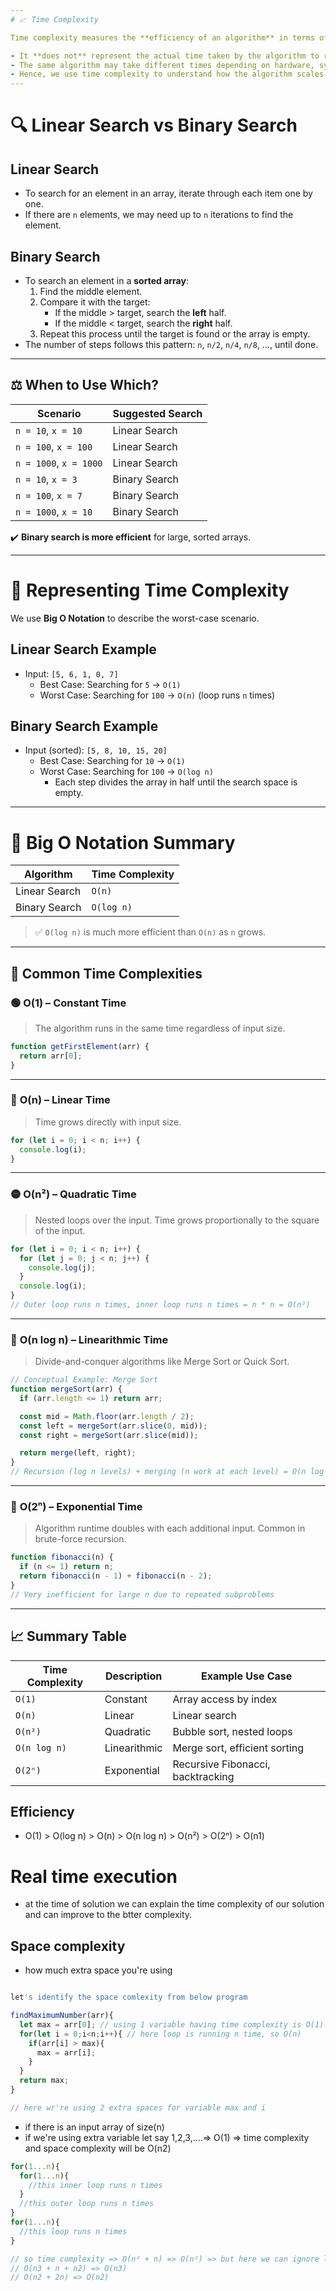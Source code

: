```yaml
---
# 📈 Time Complexity

Time complexity measures the **efficiency of an algorithm** in terms of how fast it runs as the size of input data increases.

- It **does not** represent the actual time taken by the algorithm to run.
- The same algorithm may take different times depending on hardware, system load, etc.
- Hence, we use time complexity to understand how the algorithm scales.
---
```


# 🔍 Linear Search vs Binary Search

## Linear Search

- To search for an element in an array, iterate through each item one by one.
- If there are `n` elements, we may need up to `n` iterations to find the element.

## Binary Search

- To search an element in a **sorted array**:
  1. Find the middle element.
  2. Compare it with the target:
     - If the middle > target, search the **left** half.
     - If the middle < target, search the **right** half.
  3. Repeat this process until the target is found or the array is empty.
- The number of steps follows this pattern: `n`, `n/2`, `n/4`, `n/8`, ..., until done.

---

## ⚖️ When to Use Which?

| Scenario               | Suggested Search |
| ---------------------- | ---------------- |
| `n = 10`, `x = 10`     | Linear Search    |
| `n = 100`, `x = 100`   | Linear Search    |
| `n = 1000`, `x = 1000` | Linear Search    |
| `n = 10`, `x = 3`      | Binary Search    |
| `n = 100`, `x = 7`     | Binary Search    |
| `n = 1000`, `x = 10`   | Binary Search    |

✔️ **Binary search is more efficient** for large, sorted arrays.

---

# 🧮 Representing Time Complexity

We use **Big O Notation** to describe the worst-case scenario.

## Linear Search Example

- Input: `[5, 6, 1, 0, 7]`
  - Best Case: Searching for `5` → `O(1)`
  - Worst Case: Searching for `100` → `O(n)` (loop runs `n` times)

## Binary Search Example

- Input (sorted): `[5, 8, 10, 15, 20]`
  - Best Case: Searching for `10` → `O(1)`
  - Worst Case: Searching for `100` → `O(log n)`
    - Each step divides the array in half until the search space is empty.

---

# 🧾 Big O Notation Summary

| Algorithm     | Time Complexity |
| ------------- | --------------- |
| Linear Search | `O(n)`          |
| Binary Search | `O(log n)`      |

> ✅ `O(log n)` is much more efficient than `O(n)` as `n` grows.

---

## 📌 Common Time Complexities

### 🟢 **O(1) – Constant Time**

> The algorithm runs in the same time regardless of input size.

```js
function getFirstElement(arr) {
  return arr[0];
}
```

---

### 🔵 **O(n) – Linear Time**

> Time grows directly with input size.

```js
for (let i = 0; i < n; i++) {
  console.log(i);
}
```

---

### 🟡 **O(n²) – Quadratic Time**

> Nested loops over the input. Time grows proportionally to the square of the input.

```js
for (let i = 0; i < n; i++) {
  for (let j = 0; j < n; j++) {
    console.log(j);
  }
  console.log(i);
}
// Outer loop runs n times, inner loop runs n times = n * n = O(n²)
```

---

### 🔷 **O(n log n) – Linearithmic Time**

> Divide-and-conquer algorithms like Merge Sort or Quick Sort.

```js
// Conceptual Example: Merge Sort
function mergeSort(arr) {
  if (arr.length <= 1) return arr;

  const mid = Math.floor(arr.length / 2);
  const left = mergeSort(arr.slice(0, mid));
  const right = mergeSort(arr.slice(mid));

  return merge(left, right);
}
// Recursion (log n levels) + merging (n work at each level) = O(n log n)
```

---

### 🔶 **O(2ⁿ) – Exponential Time**

> Algorithm runtime doubles with each additional input. Common in brute-force recursion.

```js
function fibonacci(n) {
  if (n <= 1) return n;
  return fibonacci(n - 1) + fibonacci(n - 2);
}
// Very inefficient for large n due to repeated subproblems
```

---

## 📈 Summary Table

| Time Complexity | Description  | Example Use Case                  |
| --------------- | ------------ | --------------------------------- |
| `O(1)`          | Constant     | Array access by index             |
| `O(n)`          | Linear       | Linear search                     |
| `O(n²)`         | Quadratic    | Bubble sort, nested loops         |
| `O(n log n)`    | Linearithmic | Merge sort, efficient sorting     |
| `O(2ⁿ)`         | Exponential  | Recursive Fibonacci, backtracking |

## Efficiency

- O(1) > O(log n) > O(n) > O(n log n) > O(n²) > O(2ⁿ) > O(n1)

# Real time execution

- at the time of solution we can explain the time complexity of our solution and can improve to the btter complexity.

## Space complexity

- how much extra space you're using

```js

let's identify the space comlexity from below program

findMaximumNumber(arr){
  let max = arr[0]; // using 1 variable having time complexity is O(1)
  for(let i = 0;i<n;i++){ // here loop is running n time, so O(n)
    if(arr[i] > max){
      max = arr[i];
    }
  }
  return max;
}

// here wr're using 2 extra spaces for variable max and i
```

- if there is an input array of size(n)
- if we're using extra variable let say 1,2,3,....=> O(1) => time complexity and space complexity will be O(n2)

```js
for(1...n){
  for(1...n){
    //this inner loop runs n times
  }
  //this outer loop runs n times
}
for(1...n){
  //this loop runs n times
}

// so time complexity => O(n² + n) => O(n²) => but here we can ignore lower value n, bcoz it does not matter
// O(n3 + n + n2) => O(n3)
// O(n2 + 2n) => O(n2)
```
